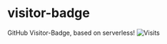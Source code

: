 # visitor-badge
GitHub Visitor-Badge, based on serverless!
![Visits](https://img.shields.io/badge/Visits-3-blue)


